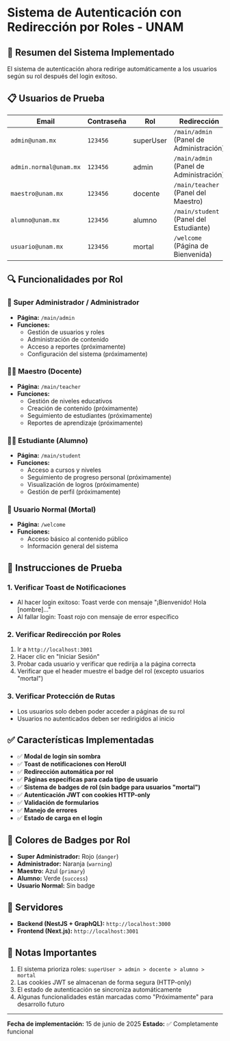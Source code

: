 # Sistema de Autenticación con Redirección por Roles - UNAM

## 🎯 **Resumen del Sistema Implementado**

El sistema de autenticación ahora redirige automáticamente a los usuarios según su rol después del login exitoso.

## 📋 **Usuarios de Prueba**

| Email                  | Contraseña | Rol       | Redirección                             |
| ---------------------- | ---------- | --------- | --------------------------------------- |
| `admin@unam.mx`        | `123456`   | superUser | `/main/admin` (Panel de Administración) |
| `admin.normal@unam.mx` | `123456`   | admin     | `/main/admin` (Panel de Administración) |
| `maestro@unam.mx`      | `123456`   | docente   | `/main/teacher` (Panel del Maestro)     |
| `alumno@unam.mx`       | `123456`   | alumno    | `/main/student` (Panel del Estudiante)  |
| `usuario@unam.mx`      | `123456`   | mortal    | `/welcome` (Página de Bienvenida)       |

## 🔍 **Funcionalidades por Rol**

### 👑 **Super Administrador / Administrador**

- **Página:** `/main/admin`
- **Funciones:**
  - Gestión de usuarios y roles
  - Administración de contenido
  - Acceso a reportes (próximamente)
  - Configuración del sistema (próximamente)

### 👨‍🏫 **Maestro (Docente)**

- **Página:** `/main/teacher`
- **Funciones:**
  - Gestión de niveles educativos
  - Creación de contenido (próximamente)
  - Seguimiento de estudiantes (próximamente)
  - Reportes de aprendizaje (próximamente)

### 👨‍🎓 **Estudiante (Alumno)**

- **Página:** `/main/student`
- **Funciones:**
  - Acceso a cursos y niveles
  - Seguimiento de progreso personal (próximamente)
  - Visualización de logros (próximamente)
  - Gestión de perfil (próximamente)

### 👤 **Usuario Normal (Mortal)**

- **Página:** `/welcome`
- **Funciones:**
  - Acceso básico al contenido público
  - Información general del sistema

## 🧪 **Instrucciones de Prueba**

### 1. **Verificar Toast de Notificaciones**

- Al hacer login exitoso: Toast verde con mensaje "¡Bienvenido! Hola [nombre]..."
- Al fallar login: Toast rojo con mensaje de error específico

### 2. **Verificar Redirección por Roles**

1. Ir a `http://localhost:3001`
2. Hacer clic en "Iniciar Sesión"
3. Probar cada usuario y verificar que redirija a la página correcta
4. Verificar que el header muestre el badge del rol (excepto usuarios "mortal")

### 3. **Verificar Protección de Rutas**

- Los usuarios solo deben poder acceder a páginas de su rol
- Usuarios no autenticados deben ser redirigidos al inicio

## ✅ **Características Implementadas**

- ✅ **Modal de login sin sombra**
- ✅ **Toast de notificaciones con HeroUI**
- ✅ **Redirección automática por rol**
- ✅ **Páginas específicas para cada tipo de usuario**
- ✅ **Sistema de badges de rol (sin badge para usuarios "mortal")**
- ✅ **Autenticación JWT con cookies HTTP-only**
- ✅ **Validación de formularios**
- ✅ **Manejo de errores**
- ✅ **Estado de carga en el login**

## 🎨 **Colores de Badges por Rol**

- **Super Administrador:** Rojo (`danger`)
- **Administrador:** Naranja (`warning`)
- **Maestro:** Azul (`primary`)
- **Alumno:** Verde (`success`)
- **Usuario Normal:** Sin badge

## 🚀 **Servidores**

- **Backend (NestJS + GraphQL):** `http://localhost:3000`
- **Frontend (Next.js):** `http://localhost:3001`

## 📝 **Notas Importantes**

1. El sistema prioriza roles: `superUser > admin > docente > alumno > mortal`
2. Las cookies JWT se almacenan de forma segura (HTTP-only)
3. El estado de autenticación se sincroniza automáticamente
4. Algunas funcionalidades están marcadas como "Próximamente" para desarrollo futuro

---

**Fecha de implementación:** 15 de junio de 2025
**Estado:** ✅ Completamente funcional
